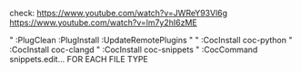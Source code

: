 check:
https://www.youtube.com/watch?v=JWReY93Vl6g
https://www.youtube.com/watch?v=lm7y2hI6zME

" :PlugClean :PlugInstall :UpdateRemotePlugins
"
" :CocInstall coc-python
" :CocInstall coc-clangd
" :CocInstall coc-snippets
" :CocCommand snippets.edit... FOR EACH FILE TYPE
